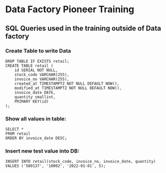 # Data Factory Pioneer Training

## SQL Queries used in the training outside of Data factory

### Create Table to write Data
```
DROP TABLE IF EXISTS retail;
CREATE TABLE retail (
    id SERIAL NOT NULL,
    stock_code VARCHAR(255),
    invoice_no VARCHAR(255),
    created_at TIMESTAMPTZ NOT NULL DEFAULT NOW(),
    modified_at TIMESTAMPTZ NOT NULL DEFAULT NOW(),
    invoice_date DATE,
    quantity smallint,
    PRIMARY KEY(id)
);
```

### Show all values in table:
```
SELECT *
FROM retail
ORDER BY invoice_date DESC;
```

### Insert new test value into DB:
```
INSERT INTO retail(stock_code, invoice_no, invoice_date, quantity)
VALUES ('580137', '10002', '2022-01-01', 5);
```
